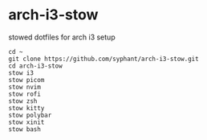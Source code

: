 # arch-i3-stow
stowed dotfiles for arch i3 setup

```
cd ~
git clone https://github.com/syphant/arch-i3-stow.git
cd arch-i3-stow
stow i3
stow picom
stow nvim
stow rofi
stow zsh
stow kitty
stow polybar
stow xinit
stow bash
```
